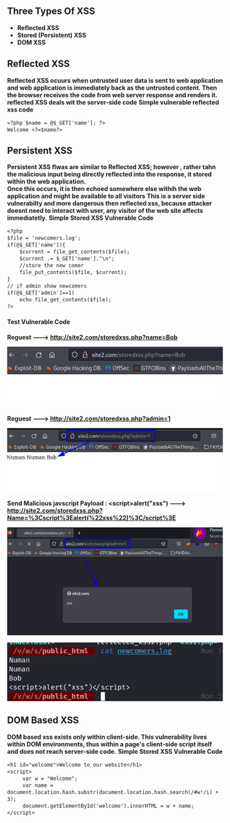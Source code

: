 ## Three Types Of XSS

- **Reflected XSS**
- **Stored (Persistent) XSS**
- **DOM XSS**

## Reflected XSS

**Reflected XSS ocuurs when untrusted user data is sent to web application and web application is immediately back as the untrusted content. Then the browser receives the code from web server response and renders it.**\
**reflected XSS deals wit the server-side code**
**Simple vulnerable reflected xss code**

```
<?php $name = @$_GET['name']; ?>
Welcome <?=$name?>
```

## Persistent XSS

**Persistent XSS flwas are similar to Reflected XSS; however , rather tahn the malicious input being directly reflected into the response, it stored within the web application.**\
**Once this occurs, it is then echoed somewhere else withih the web application and might be available to all visitors**
**This is a server side vulnerabilty and more dangerous then reflected xss, because attacker doesnt need to interact with user, any visitor of the web site affects immediatetly.**
**Simple Stored XSS Vulnerable Code**

```
<?php
$file = 'newcomers.log';
if(@$_GET['name']){
    $current = file_get_contents($file);
    $current .= $_GET['name']."\n";
    //store the new comer
    file_put_contents($file, $current);
}
// if admin show newcomers
if(@$_GET['admin']==1)
    echo file_get_contents($file);
?>
```

#### **Test Vulnerable Code**

**Reguest ---> http://site2.com/storedxss.php?name=Bob**

![Image](/img/stored1.png)

**Reguest ---> http://site2.com/storedxss.php?admin=1**

![Image](/img/stored2.png)

**Send Malicious javscript Payload : \<script>alert("xss")</script> ---> http://site2.com/storedxss.php?Name=%3Cscript%3Ealert(%22xss%22)%3C/script%3E**

![Image](/img/stored3.png)

![Image](/img/stored4.png)

## DOM Based XSS

**DOM based xss exists only within client-side. This vulnerability lives within DOM environments, thus within a page's client-side script itself and does not reach server-side code.**
**Simple Stored XSS Vulnerable Code**

```
<h1 id="welcome">Welcome to our website</h1>
<script>
     var w = "Welcome";
     var name = document.location.hash.substr(document.location.hash.search(/#w!/i) + 3);
     document.getElementById('welcome').innerHTML = w + name;
</script>

```

